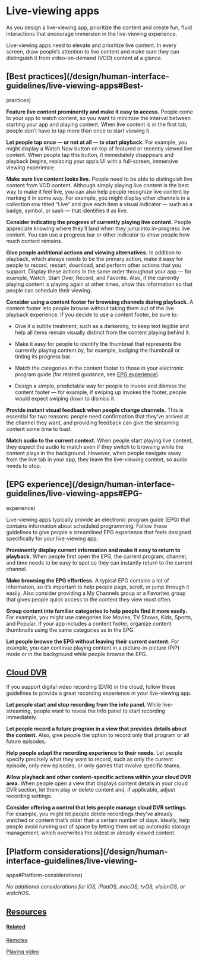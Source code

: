 # Live-viewing apps

As you design a live-viewing app, prioritize the content and create fun, fluid
interactions that encourage immersion in the live-viewing experience.

Live-viewing apps need to elevate and prioritize live content. In every
screen, draw people’s attention to live content and make sure they can
distinguish it from video-on-demand (VOD) content at a glance.

## [Best practices](/design/human-interface-guidelines/live-viewing-apps#Best-
practices)

**Feature live content prominently and make it easy to access.** People come
to your app to watch content, so you want to minimize the interval between
starting your app and playing content. When live content is in the first tab,
people don’t have to tap more than once to start viewing it.

**Let people tap once — or not at all — to start playback.** For example, you
might display a Watch Now button on top of featured or recently viewed live
content. When people tap this button, it immediately disappears and playback
begins, replacing your app’s UI with a full-screen, immersive viewing
experience.

**Make sure live content looks live.** People need to be able to distinguish
live content from VOD content. Although simply playing live content is the
best way to make it feel live, you can also help people recognize live content
by marking it in some way. For example, you might display other channels in a
collection row titled “Live” and give each item a visual indicator — such as a
badge, symbol, or sash — that identifies it as live.

**Consider indicating the progress of currently playing live content.** People
appreciate knowing where they’ll land when they jump into in-progress live
content. You can use a progress bar or other indicator to show people how much
content remains.

**Give people additional actions and viewing alternatives.** In addition to
playback, which always needs to be the primary action, make it easy for people
to record, restart, download, and perform other actions that you support.
Display these actions in the same order throughout your app — for example,
Watch, Start Over, Record, and Favorite. Also, if the currently playing
content is playing again at other times, show this information so that people
can schedule their viewing.

**Consider using a content footer for browsing channels during playback.** A
content footer lets people browse without taking them out of the live playback
experience. If you decide to use a content footer, be sure to:

  * Give it a subtle treatment, such as a darkening, to keep text legible and help all items remain visually distinct from the content playing behind it.

  * Make it easy for people to identify the thumbnail that represents the currently playing content by, for example, badging the thumbnail or tinting its progress bar.

  * Match the categories in the content footer to those in your electronic program guide (for related guidance, see [EPG experience](/design/human-interface-guidelines/live-viewing-apps#EPG-experience)).

  * Design a simple, predictable way for people to invoke and dismiss the content footer — for example, if swiping up invokes the footer, people would expect swiping down to dismiss it.

**Provide instant visual feedback when people change channels.** This is
essential for two reasons: people need confirmation that they’ve arrived at
the channel they want, and providing feedback can give the streaming content
some time to load.

**Match audio to the current context.** When people start playing live
content, they expect the audio to match even if they switch to browsing while
the content plays in the background. However, when people navigate away from
the live tab in your app, they leave the live-viewing context, so audio needs
to stop.

## [EPG experience](/design/human-interface-guidelines/live-viewing-apps#EPG-
experience)

Live-viewing apps typically provide an electronic program guide (EPG) that
contains information about scheduled programming. Follow these guidelines to
give people a streamlined EPG experience that feels designed specifically for
your live-viewing app.

**Prominently display current information and make it easy to return to
playback.** When people first open the EPG, the current program, channel, and
time needs to be easy to spot so they can instantly return to the current
channel.

**Make browsing the EPG effortless.** A typical EPG contains a lot of
information, so it’s important to help people page, scroll, or jump through it
easily. Also consider providing a My Channels group or a Favorites group that
gives people quick access to the content they view most often.

**Group content into familiar categories to help people find it more easily.**
For example, you might use categories like Movies, TV Shows, Kids, Sports, and
Popular. If your app includes a content footer, organize content thumbnails
using the same categories as in the EPG.

**Let people browse the EPG without leaving their current content.** For
example, you can continue playing content in a picture-in-picture (PiP) mode
or in the background while people browse the EPG.

## [Cloud DVR](/design/human-interface-guidelines/live-viewing-apps#Cloud-DVR)

If you support digital video recording (DVR) in the cloud, follow these
guidelines to provide a great recording experience in your live-viewing app.

**Let people start and stop recording from the info panel.** While live-
streaming, people want to reveal the info panel to start recording
immediately.

**Let people record a future program in a view that provides details about the
content.** Also, give people the option to record only that program or all
future episodes.

**Help people adapt the recording experience to their needs.** Let people
specify precisely what they want to record, such as only the current episode,
only new episodes, or only games that involve specific teams.

**Allow playback and other content-specific actions within your cloud DVR
area.** When people open a view that displays content details in your cloud
DVR section, let them play or delete content and, if applicable, adjust
recording settings.

**Consider offering a control that lets people manage cloud DVR settings.**
For example, you might let people delete recordings they’ve already watched or
content that’s older than a certain number of days. Ideally, help people avoid
running out of space by letting them set up automatic storage management,
which overwrites the oldest or already viewed content.

## [Platform considerations](/design/human-interface-guidelines/live-viewing-
apps#Platform-considerations)

 _No additional considerations for iOS, iPadOS, macOS, tvOS, visionOS, or
watchOS._

## [Resources](/design/human-interface-guidelines/live-viewing-apps#Resources)

#### [Related](/design/human-interface-guidelines/live-viewing-apps#Related)

[Remotes](/design/human-interface-guidelines/remotes)

[Playing video](/design/human-interface-guidelines/playing-video)

